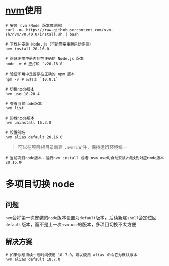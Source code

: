 # [nvm](https://github.com/nvm-sh/nvm)使用

```Shell
# 安装 nvm（Node 版本管理器）
curl -o- https://raw.githubusercontent.com/nvm-sh/nvm/v0.40.0/install.sh | bash

# 下载并安装 Node.js（可能需要重新启动终端）
nvm install 20.16.0

# 验证环境中是否存在正确的 Node.js 版本
node -v # 应打印 `v20.16.0`

# 验证环境中是否存在正确的 npm 版本
npm -v # 应打印 `10.8.1`

# 切换node版本
nvm use 18.20.4

# 查看当前node版本
nvm list

# 卸载node版本
nvm uninstall 16.3.0

# 设置别名
nvm alias default 20.16.0
```

> 可以在项目根目录新建 `.nvmrc`文件，保持运行环境统一

```Plain Text
# 当前项目node版本，运行nvm install 或者 nvm use时自动安装/切换到对应node版本
20.16.0
```

# 多项目切换 node

## 问题

`nvm`会将第一次安装的`node`版本设置为`default`版本，后续新建`shell`会定位回`default`版本，而不是上一次`nvm use`的版本，多项目切换不太方便

## 解决方案

```Shell
# 如果你想持续一段时间使用 18.7.0，可以使用 alias 命令它为默认版本
nvm alias default 18.7.0
```



